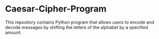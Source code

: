 # Caesar-Cipher-Program
This repository contains Python program that allows users to encode and decode messages by shifting the letters of the alphabet by a specified amount.
